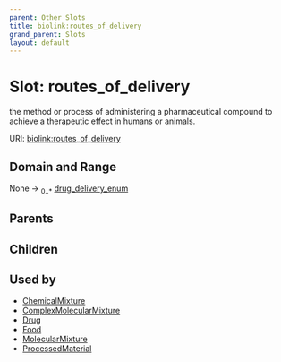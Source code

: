 ```yaml
---
parent: Other Slots
title: biolink:routes_of_delivery
grand_parent: Slots
layout: default
---
```


# Slot: routes_of_delivery


the method or process of administering a pharmaceutical compound to achieve a therapeutic effect in humans or animals.

URI: [biolink:routes_of_delivery](https://w3id.org/biolink/vocab/routes_of_delivery)

## Domain and Range

None ->  <sub>0..\*</sub> [drug_delivery_enum](drug_delivery_enum.md)

## Parents


## Children


## Used by

 * [ChemicalMixture](ChemicalMixture.md)
 * [ComplexMolecularMixture](ComplexMolecularMixture.md)
 * [Drug](Drug.md)
 * [Food](Food.md)
 * [MolecularMixture](MolecularMixture.md)
 * [ProcessedMaterial](ProcessedMaterial.md)
